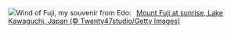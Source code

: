 ![](https://www.bing.com/th?id=OHR.MtFujiSunrise_EN-US2218385739_UHD.jpg&w=1000)Wind of Fuji, my souvenir from Edo:&nbsp;&ensp;[Mount Fuji at sunrise, Lake Kawaguchi, Japan (© Twenty47studio/Getty Images)](https://www.bing.com/th?id=OHR.MtFujiSunrise_EN-US2218385739_UHD.jpg)
<br><br/>
